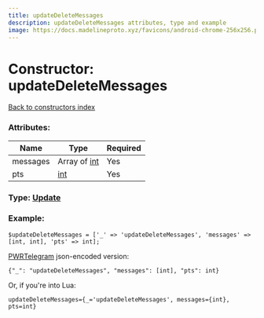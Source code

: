 ```yaml
---
title: updateDeleteMessages
description: updateDeleteMessages attributes, type and example
image: https://docs.madelineproto.xyz/favicons/android-chrome-256x256.png
---
```

# Constructor: updateDeleteMessages  
[Back to constructors index](index.md)



### Attributes:

| Name     |    Type       | Required |
|----------|---------------|----------|
|messages|Array of [int](../types/int.md) | Yes|
|pts|[int](../types/int.md) | Yes|



### Type: [Update](../types/Update.md)


### Example:

```
$updateDeleteMessages = ['_' => 'updateDeleteMessages', 'messages' => [int, int], 'pts' => int];
```  

[PWRTelegram](https://pwrtelegram.xyz) json-encoded version:

```
{"_": "updateDeleteMessages", "messages": [int], "pts": int}
```


Or, if you're into Lua:  


```
updateDeleteMessages={_='updateDeleteMessages', messages={int}, pts=int}

```


